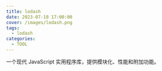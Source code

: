 ```yaml
---
title: lodash
date: 2023-07-10 17:00:00
cover: /images/lodash.png
tags:
  - lodash
categories:
  - TOOL
---
```


一个现代 JavaScript 实用程序库，提供模块化、性能和附加功能。

